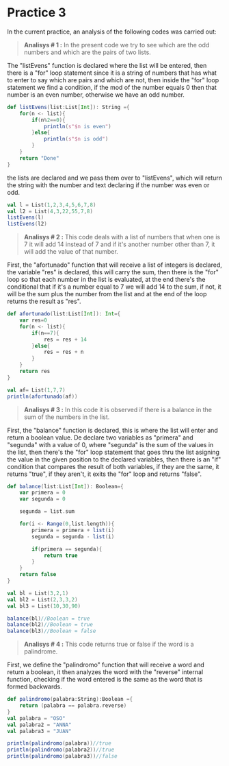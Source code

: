 
# Practice 3

In the current practice, an analysis of the following codes was carried out:

>**Analisys # 1 :** In the present code we try to see which are the odd numbers and which are the pairs of two lists.

The "listEvens" function is declared where the list will be entered, then there is a "for" loop statement since it is a string of numbers that has what to enter to say which are pairs and which are not, then inside the "for" loop statement we find a condition, if the mod of the number equals 0 then that number is an even number, otherwise we have an odd number.
```scala
def listEvens(list:List[Int]): String ={
    for(n <- list){
        if(n%2==0){
            println(s"$n is even")
        }else{
            println(s"$n is odd")
        }
    }
    return "Done"
}
```
the lists are declared and we pass them over to "listEvens", which will return the string with the number and text declaring if the number was even or odd.
```scala
val l = List(1,2,3,4,5,6,7,8)
val l2 = List(4,3,22,55,7,8)
listEvens(l)
listEvens(l2)
```
>**Analisys # 2 :** This code deals with a list of numbers that when one is 7 it will add 14 instead of 7 and if it's another number other than 7, it will add the value of that number.

First, the "afortunado" function that will receive a list of integers is declared, the variable "res" is declared, this will carry the sum, then there is the "for" loop so that each number in the list is evaluated, at the end there's the conditional that if it's a number equal to 7 we will add 14 to the sum, if not, it will be the sum plus the number from the list and at the end of the loop returns the result as "res".
```scala
def afortunado(list:List[Int]): Int={
    var res=0
    for(n <- list){
        if(n==7){
            res = res + 14
        }else{
            res = res + n
        }
    }
    return res
}

val af= List(1,7,7)
println(afortunado(af))
```

>**Analisys # 3 :** In this code it is observed if there is a balance in the sum of the numbers in the list.

First, the "balance" function is declared, this is where the list will enter and return a boolean value. De declare two variables as "primera" and "segunda" with a value of 0, where "segunda" is the sum of the values ​​in the list, then there's the "for" loop statement that goes thru the list asigning the value in the given position to the declared variables, then there is an "if" condition that compares the result of both variables, if they are the same, it returns "true", if they aren't, it exits the "for" loop and returns "false".

```scala
def balance(list:List[Int]): Boolean={
    var primera = 0
    var segunda = 0

    segunda = list.sum

    for(i <- Range(0,list.length)){
        primera = primera + list(i)
        segunda = segunda - list(i)

        if(primera == segunda){
            return true
        }
    }
    return false 
}

val bl = List(3,2,1)
val bl2 = List(2,3,3,2)
val bl3 = List(10,30,90)

balance(bl)//Boolean = true
balance(bl2)//Boolean = true
balance(bl3)//Boolean = false
```
>**Analisys # 4 :**  This code returns true or false if the word is a palindrome.

First, we define the "palindromo" function that will receive a word and return a boolean, it then analyzes the word with the "reverse" internal function, checking if the word entered is the same as the word that is formed backwards.

```scala
def palindromo(palabra:String):Boolean ={
    return (palabra == palabra.reverse)
}
val palabra = "OSO"
val palabra2 = "ANNA"
val palabra3 = "JUAN"

println(palindromo(palabra))//true
println(palindromo(palabra2))//true
println(palindromo(palabra3))//false
```